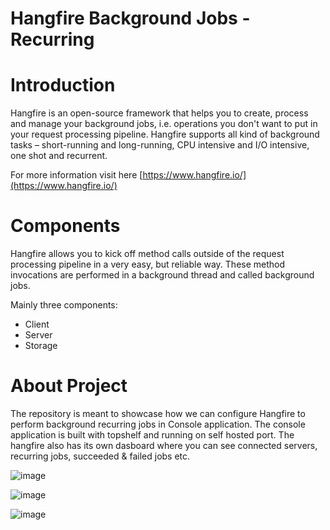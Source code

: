 # Hangfire Background Jobs - Recurring

# Introduction

Hangfire is an open-source framework that helps you to create, process and manage your background jobs, i.e. operations you don't want to put in your request processing pipeline.
Hangfire supports all kind of background tasks – short-running and long-running, CPU intensive and I/O intensive, one shot and recurrent.

For more information visit here
[https://www.hangfire.io/](https://www.hangfire.io/)

# Components

Hangfire allows you to kick off method calls outside of the request processing pipeline in a very easy, but reliable way. These method invocations are performed in a background thread and called background jobs.

Mainly three components:

* Client
* Server
* Storage

# About Project

The repository is meant to showcase how we can configure Hangfire to perform background recurring jobs in Console application. The console application is built with topshelf and running on self hosted port. The hangfire also has its own dasboard where you can see connected servers, recurring jobs, succeeded & failed jobs etc.

![image](https://user-images.githubusercontent.com/70849493/102690001-89071580-4228-11eb-918a-d6f9da0c9fe1.png)


![image](https://user-images.githubusercontent.com/70849493/102690038-b94eb400-4228-11eb-9e0d-189b22a2e82c.png)


![image](https://user-images.githubusercontent.com/70849493/102690052-cec3de00-4228-11eb-8825-230e6b44df8a.png)
